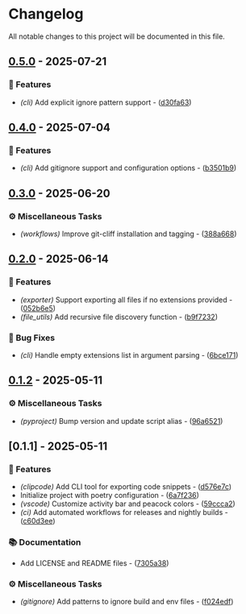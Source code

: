 # Changelog

All notable changes to this project will be documented in this file.

## [0.5.0](https://git.0xmax42.io/maxp/clipcode/compare/v0.4.0..v0.5.0) - 2025-07-21

### 🚀 Features

- *(cli)* Add explicit ignore pattern support - ([d30fa63](https://git.0xmax42.io/maxp/clipcode/commit/d30fa63675a12f33c88f4c88e78590ab7183b0f9))

## [0.4.0](https://git.0xmax42.io/maxp/clipcode/compare/v0.3.0..v0.4.0) - 2025-07-04

### 🚀 Features

- *(cli)* Add gitignore support and configuration options - ([b3501b9](https://git.0xmax42.io/maxp/clipcode/commit/b3501b9a13046008a8c21d6217ecaa60546d76ab))

## [0.3.0](https://git.0xmax42.io/maxp/clipcode/compare/v0.2.0..v0.3.0) - 2025-06-20

### ⚙️ Miscellaneous Tasks

- *(workflows)* Improve git-cliff installation and tagging - ([388a668](https://git.0xmax42.io/maxp/clipcode/commit/388a66871d826fca2b36ad2b3382d3a3d346a042))

## [0.2.0](https://git.0xmax42.io/maxp/clipcode/compare/v0.1.2..v0.2.0) - 2025-06-14

### 🚀 Features

- *(exporter)* Support exporting all files if no extensions provided - ([052b6e5](https://git.0xmax42.io/maxp/clipcode/commit/052b6e5af8fd30621f82e7475ee56d8dbfcd0821))
- *(file_utils)* Add recursive file discovery function - ([b9f7232](https://git.0xmax42.io/maxp/clipcode/commit/b9f723299c2c0f068dcdbda0949452a05fea8cc6))

### 🐛 Bug Fixes

- *(cli)* Handle empty extensions list in argument parsing - ([6bce171](https://git.0xmax42.io/maxp/clipcode/commit/6bce1711ec942008ed9a61e85b847c9fe3e362cf))

## [0.1.2](https://git.0xmax42.io/maxp/clipcode/compare/v0.1.1..v0.1.2) - 2025-05-11

### ⚙️ Miscellaneous Tasks

- *(pyproject)* Bump version and update script alias - ([96a6521](https://git.0xmax42.io/maxp/clipcode/commit/96a6521e083af4fa3a875f67f6d4a014e8066bbe))

## [0.1.1] - 2025-05-11

### 🚀 Features

- *(clipcode)* Add CLI tool for exporting code snippets - ([d576e7c](https://git.0xmax42.io/maxp/clipcode/commit/d576e7c060ddb15aa6418bf54ae70fcc96ee9475))
- Initialize project with poetry configuration - ([6a7f236](https://git.0xmax42.io/maxp/clipcode/commit/6a7f236e528c305ee0201de7f78fe8cc8290b785))
- *(vscode)* Customize activity bar and peacock colors - ([59ccca2](https://git.0xmax42.io/maxp/clipcode/commit/59ccca2ed8e19fe6cf8336b1d709d81eb171d150))
- *(ci)* Add automated workflows for releases and nightly builds - ([c60d3ee](https://git.0xmax42.io/maxp/clipcode/commit/c60d3eecc614f5ffb8721e975ced6293f6bfbffd))

### 📚 Documentation

- Add LICENSE and README files - ([7305a38](https://git.0xmax42.io/maxp/clipcode/commit/7305a386b112ff5abcf58cc22589a21e75617879))

### ⚙️ Miscellaneous Tasks

- *(gitignore)* Add patterns to ignore build and env files - ([f024edf](https://git.0xmax42.io/maxp/clipcode/commit/f024edf5d74ec6fc871a18861baccf2a6a0ba97c))


